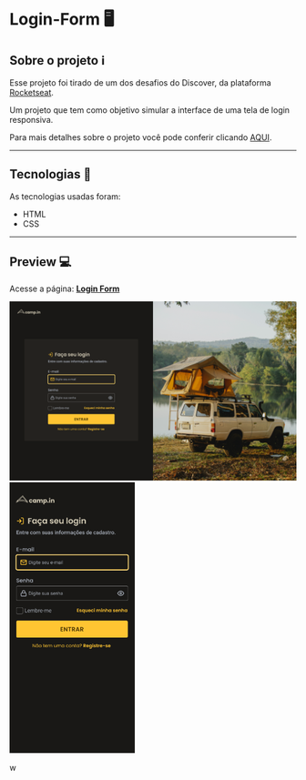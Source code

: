 # Login-Form 🖥️

## Sobre o projeto :information_source:

Esse projeto foi tirado de um dos desafios do Discover, da plataforma [Rocketseat](https://app.rocketseat.com.br/discover).

Um projeto que tem como objetivo simular a interface de uma tela de login responsiva.

Para mais detalhes sobre o projeto você pode conferir clicando [AQUI](https://app.rocketseat.com.br/discover/challenges/pricetable).

---

## Tecnologias :wrench:

As tecnologias usadas foram:

- HTML
- CSS

---

## Preview :computer:

Acesse a página: [**Login Form**](https://matheus-lincon.github.io/sidebar/)


<img src="./readme-files/web-dark-yellow.png" width="620px"/> 
<img src="./readme-files/mobile-dark-yellow.png" width="220px"/>
  


w